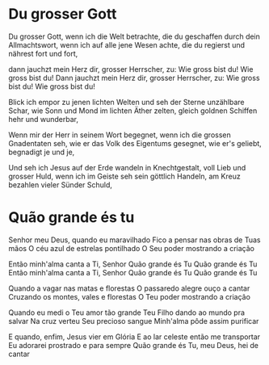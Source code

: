 ﻿# Du grosser Gott

Du grosser Gott, wenn ich die Welt betrachte, 
die du geschaffen durch dein Allmachtswort, 
wenn ich auf alle jene Wesen achte, 
die du regierst und nährest fort und fort,

dann jauchzt mein Herz dir, grosser Herrscher, zu:
Wie gross bist du! Wie gross bist du!
Dann jauchzt mein Herz dir, grosser Herrscher, zu:
Wie gross bist du! Wie gross bist du!

Blick ich empor zu jenen lichten Welten 
und seh der Sterne unzählbare Schar, 
wie Sonn und Mond im lichten Äther zelten, 
gleich goldnen Schiffen hehr und wunderbar,

Wenn mir der Herr in seinem Wort begegnet, 
wenn ich die grossen Gnadentaten seh, 
wie er das Volk des Eigentums gesegnet, 
wie er's geliebt, begnadigt je und je,

Und seh ich Jesus auf der Erde wandeln 
in Knechtgestalt, voll Lieb und grosser Huld, 
wenn ich im Geiste seh sein göttlich Handeln, 
am Kreuz bezahlen vieler Sünder Schuld,

# Quão grande és tu

Senhor meu Deus, quando eu maravilhado
Fico a pensar nas obras de Tuas mãos
O céu azul de estrelas pontilhado
O Seu poder mostrando a criação

Então minh'alma canta a Ti, Senhor
Quão grande és Tu
Quão grande és Tu
Então minh'alma canta a Ti, Senhor
Quão grande és Tu
Quão grande és Tu

Quando a vagar nas matas e florestas
O passaredo alegre ouço a cantar
Cruzando os montes, vales e florestas
O Teu poder mostrando a criação

Quando eu medi o Teu amor tão grande
Teu Filho dando ao mundo pra salvar
Na cruz verteu Seu precioso sangue
Minh'alma pôde assim purificar

E quando, enfim, Jesus vier em Glória
E ao lar celeste então me transportar
Eu adorarei prostrado e para sempre
Quão grande és Tu, meu Deus, hei de cantar

